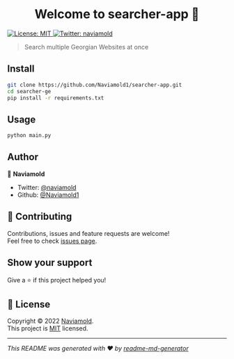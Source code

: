 
<h1 align="center">Welcome to searcher-app 👋</h1>
<p>
  <a href="https://opensource.org/licenses/MIT" target="_blank">
    <img alt="License: MIT" src="https://img.shields.io/badge/License-MIT-yellow.svg" />
  </a>
  <a href="https://twitter.com/naviamold" target="_blank">
    <img alt="Twitter: naviamold" src="https://img.shields.io/twitter/follow/naviamold.svg?style=social" />
  </a>
</p>

> Search multiple Georgian Websites at once

## Install

```sh
git clone https://github.com/Naviamold1/searcher-app.git
cd searcher-ge
pip install -r requirements.txt
```

## Usage

```sh
python main.py
```

## Author

👤 **Naviamold**

* Twitter: [@naviamold](https://twitter.com/naviamold)
* Github: [@Naviamold1](https://github.com/Naviamold1)

## 🤝 Contributing

Contributions, issues and feature requests are welcome!<br />Feel free to check [issues page](https://github.com/Naviamold1/searcher-ge/issues). 

## Show your support

Give a ⭐️ if this project helped you!

## 📝 License

Copyright © 2022 [Naviamold](https://github.com/Naviamold1).<br />
This project is [MIT](https://opensource.org/licenses/MIT) licensed.

***
_This README was generated with ❤️ by [readme-md-generator](https://github.com/kefranabg/readme-md-generator)_
